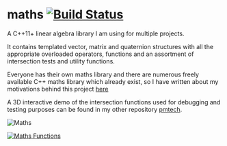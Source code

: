 
# maths [![Build Status](https://travis-ci.org/polymonster/maths.svg?branch=master)](https://travis-ci.org/polymonster/maths)
A C++11+ linear algebra library I am using for multiple projects. 

It contains templated vector, matrix and quaternion structures with all the appropriate overloaded operators, functions and an assortment of intersection tests and utility functions.

Everyone has their own maths library and there are numerous freely available C++ maths library which already exist, so I have written about my motivations behind this project [here](http://www.polymonster.co.uk/articles.html)

A 3D interactive demo of the intersection functions used for debugging and testing purposes can be found in my other repository [pmtech](https://github.com/polymonster/pmtech). 

![Maths](https://polymonster.github.io/assets/demos/maths_functions.gif)

[![Maths Functions]()](https://youtu.be/uR9lfvPL7eE)
